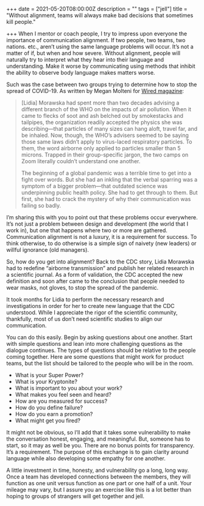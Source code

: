 +++
date = 2021-05-20T08:00:00Z
description = ""
tags = ["jell"]
title = "Without alignment, teams will always make bad decisions that sometimes kill people."

+++
When I mentor or coach people, I try to impress upon everyone the importance of communication alignment. If two people, two teams, two nations. etc., aren’t using the same language problems will occur. It’s not a matter of if, but when and how severe. Without alignment, people will naturally try to interpret what they hear into their language and understanding. Make it worse by communicating using methods that inhibit the ability to observe body language makes matters worse.

Such was the case between two groups trying to determine how to stop the spread of COVID-19. As written by Megan Molteni for [Wired magazine](https://www.wired.com/story/the-teeny-tiny-scientific-screwup-that-helped-covid-kill):

> \[Lidia\] Morawska had spent more than two decades advising a different branch of the WHO on the impacts of air pollution. When it came to flecks of soot and ash belched out by smokestacks and tailpipes, the organization readily accepted the physics she was describing—that particles of many sizes can hang aloft, travel far, and be inhaled. Now, though, the WHO’s advisers seemed to be saying those same laws didn’t apply to virus-laced respiratory particles. To them, the word airborne only applied to particles smaller than 5 microns. Trapped in their group-specific jargon, the two camps on Zoom literally couldn’t understand one another.
>
> The beginning of a global pandemic was a terrible time to get into a fight over words. But she had an inkling that the verbal sparring was a symptom of a bigger problem—that outdated science was underpinning public health policy. She had to get through to them. But first, she had to crack the mystery of why their communication was failing so badly.

I’m sharing this with you to point out that these problems occur everywhere. It’s not just a problem between design and development (the world that I work in), but one that happens where two or more are gathered. Communication alignment is not a luxury, it is a requirement for success. To think otherwise, to do otherwise is a simple sign of naivety (new leaders) or willful ignorance (old managers).

So, how do you get into alignment? Back to the CDC story, Lidia Morawska had to redefine “airborne transmission” and publish her related research in a scientific journal. As a form of validation, the CDC accepted the new definition and soon after came to the conclusion that people needed to wear masks, not gloves, to stop the spread of the pandemic.

It took months for Lidia to perform the necessary research and investigations in order for her to create new language that the CDC understood. While I appreciate the rigor of the scientific community, thankfully, most of us don’t need scientific studies to align our communication.

You can do this easily. Begin by asking questions about one another. Start with simple questions and lean into more challenging questions as the dialogue continues. The types of questions should be relative to the people coming together. Here are some questions that might work for product teams, but the list should be tailored to the people who will be in the room.

* What is your Super Power?
* What is your Kryptonite?
* What is important to you about your work?
* What makes you feel seen and heard?
* How are you measured for success?
* How do you define failure?
* How do you earn a promotion?
* What might get you fired?

It might not be obvious, so I’ll add that it takes some vulnerability to make the conversation honest, engaging, and meaningful. But, someone has to start, so it may as well be you. There are no bonus points for transparency. It’s a requirement. The purpose of this exchange is to gain clarity around language while also developing some empathy for one another.

A little investment in time, honesty, and vulnerability go a long, long way. Once a team has developed connections between the members, they will function as one unit versus function as one part or one half of a unit. Your mileage may vary, but I assure you an exercise like this is a lot better than hoping to groups of strangers will get together and jell.